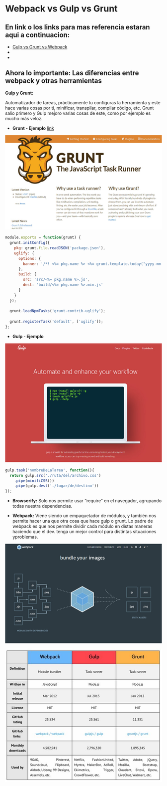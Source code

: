 # Webpack vs Gulp vs Grunt

## En link o los links para mas referencia estaran aqui a continuacion:

- [Gulp vs Grunt vs Webpack](https://da-14.com/blog/gulp-vs-grunt-vs-webpack-comparison-build-tools-task-runners)
- []()
- []()


## Ahora lo importante: Las diferencias entre webpack y otras herramientas

**Gulp y Grunt:**

Automatizador de tareas, prácticamente tu configuras la herramienta y este hace varias cosas por ti, minificar, transpilar, compilar código, etc. Grunt salio primero y Gulp mejoro varias cosas de este, como por ejemplo es mucho más veloz.

- **Grunt - Ejemplo** [link](https://gruntjs.com/)

![grunt](imgs/grunt.jpg "grunt")


```js
module.exports = function(grunt) {
  grunt.initConfig({
    pkg: grunt.file.readJSON('package.json'),
    uglify: {
      options: {
        banner: '/*! <%= pkg.name %> <%= grunt.template.today("yyyy-mm-dd") %> */\n'
      },
      build: {
        src: 'src/<%= pkg.name %>.js',
        dest: 'build/<%= pkg.name %>.min.js'
      }
    }
  });

  grunt.loadNpmTasks('grunt-contrib-uglify');

  grunt.registerTask('default', ['uglify']);
};
```

- **Gulp - Ejemplo**

![gulp](imgs/gulp.jpg "gulp")


```js
gulp.task('nombreDeLaTarea', function(){
  return gulp.src('./ruta/del/archivo.css')
    .pipe(minifiCSS())
    .pipe(gulp.dest('./lugar/de/destino'))
});
```


- **Browserify:** Solo nos permite usar “require” en el navegador, agrupando todas nuestra dependencias.

- **Webpack:** Viene siendo un empaquetador de módulos, y también nos permite hacer una que otra cosa que hace gulp o grunt. Lo padre de webpack es que nos permite dividir cada módulo en distas maneras haciendo que el dev. tenga un mejor control para distintas situaciones yproblemas.


![webpack](imgs/webpack.jpg "webpack")


![webpack vs grunt vs gulp](imgs/webpack-gulp-grunt.jpg "webpack vs grunt vs gulp")









